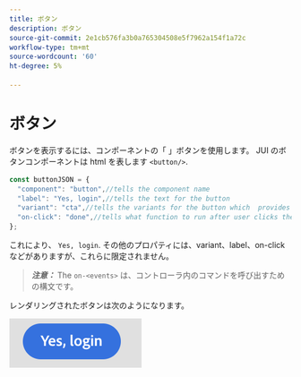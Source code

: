 ```yaml
---
title: ボタン
description: ボタン
source-git-commit: 2e1cb576fa3b0a765304508e5f7962a154f1a72c
workflow-type: tm+mt
source-wordcount: '60'
ht-degree: 5%

---
```



# ボタン

ボタンを表示するには、コンポーネントの「 」ボタンを使用します。
JUI のボタンコンポーネントは html を表します `<button/>`.

```js title="buttonJSON.js"
const buttonJSON = {
  "component": "button",//tells the component name
  "label": "Yes, login",//tells the text for the button
  "variant": "cta",//tells the variants for the button which  provides default styles
  "on-click": "done",//tells what function to run after user clicks the button
};
```

これにより、 `Yes, login`. その他のプロパティには、variant、label、on-click などがありますが、これらに限定されません。
> **_注意：_**  The `on-<events>` は、コントローラ内のコマンドを呼び出すための構文です。

レンダリングされたボタンは次のようになります。

![ボタン](imgs/yes_login_button.png "ボタン")
